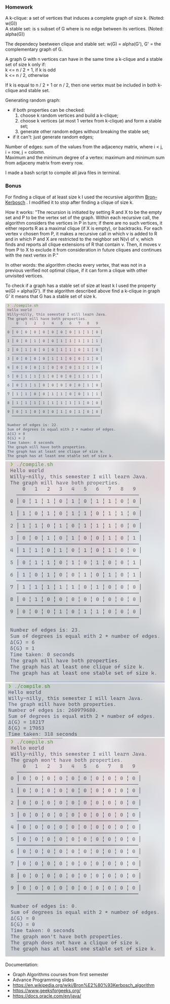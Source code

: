 
### Homework
A k-clique: a set of vertices that induces a complete graph of size k. (Noted: w(G))  
A stable set: is s subset of G where is no edge between its vertices. (Noted: alpha(G))  

The dependecy beetween clique and stable set: w(G) = alpha(G'), G' = the complementary graph of G.  

A graph G with n vertices can have in the same time a k-clique and a stable set of size k only if:  
 k <= n / 2 + 1, if k is odd  
 k <= n / 2, otherwise

 If k is equal to n / 2 + 1 or n / 2, then one vertex must be included in both k-clique and stable set.

 Generating random graph:
 - if both properties can be checked:
   1) choose k random vertices and build a k-clique;  
   2) choose k vertices (at most 1 vertex from k-clique) and form a stable set;  
   3) generate other random edges without breaking the stable set;  
 - if it can't: just generate random edges;  

Number of edges: sum of the values from the adjacency matrix, where i < j, i = row, j = colomn.   
Maximum and the minimum degree of a vertex: maximum and minimum sum from adjaceny matrix from every row.  

I made a bash script to compile all java files in terminal.  

### Bonus
For finding a clique of at least size k I used the recursive algorithm [Bron–Kerbosch](https://en.wikipedia.org/wiki/Bron%E2%80%93Kerbosch_algorithm) . I modified it to stop after finding a clique of size k.  

How it works: "The recursion is initiated by setting R and X to be the empty set and P to be the vertex set of the graph. Within each recursive call, the algorithm considers the vertices in P in turn; if there are no such vertices, it either reports R as a maximal clique (if X is empty), or backtracks. For each vertex v chosen from P, it makes a recursive call in which v is added to R and in which P and X are restricted to the neighbor set N(v) of v, which finds and reports all clique extensions of R that contain v. Then, it moves v from P to X to exclude it from consideration in future cliques and continues with the next vertex in P."  

In other words: the algorithm checks every vertex, that was not in a previous verified not optimal clique, if it can form a clique with other unvisited vertices.  

To check if a graph has a stable set of size at least k I used the property w(G) = alpha(G'). If the algorithm described above find a k-clique in graph G' it means that G has a stable set of size k.  

![Alt Text](images/image1.png)  
![Alt Text](images/image2.png)  
![Alt Text](images/image3.png)  
![Alt Text](images/image4.png)  


Documentation:
- Graph Algorithms courses from first semester
- Advance Programming slides
- https://en.wikipedia.org/wiki/Bron%E2%80%93Kerbosch_algorithm
- https://www.geeksforgeeks.org/
- https://docs.oracle.com/en/java/
  





      
